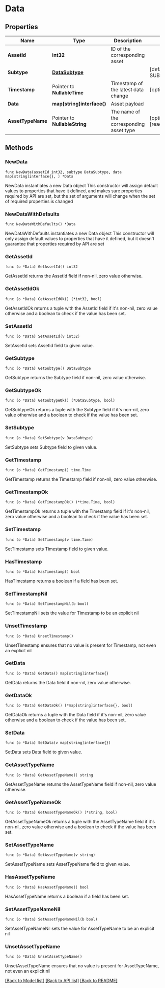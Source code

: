 # Data

## Properties

Name | Type | Description | Notes
------------ | ------------- | ------------- | -------------
**AssetId** | **int32** | ID of the corresponding asset | 
**Subtype** | [**DataSubtype**](DataSubtype.md) |  | [default to SUBTYPE_INPUT]
**Timestamp** | Pointer to **NullableTime** | Timestamp of the latest data change | [optional] 
**Data** | **map[string]interface{}** | Asset payload | 
**AssetTypeName** | Pointer to **NullableString** | The name of the corresponding asset type | [optional] [readonly] 

## Methods

### NewData

`func NewData(assetId int32, subtype DataSubtype, data map[string]interface{}, ) *Data`

NewData instantiates a new Data object
This constructor will assign default values to properties that have it defined,
and makes sure properties required by API are set, but the set of arguments
will change when the set of required properties is changed

### NewDataWithDefaults

`func NewDataWithDefaults() *Data`

NewDataWithDefaults instantiates a new Data object
This constructor will only assign default values to properties that have it defined,
but it doesn't guarantee that properties required by API are set

### GetAssetId

`func (o *Data) GetAssetId() int32`

GetAssetId returns the AssetId field if non-nil, zero value otherwise.

### GetAssetIdOk

`func (o *Data) GetAssetIdOk() (*int32, bool)`

GetAssetIdOk returns a tuple with the AssetId field if it's non-nil, zero value otherwise
and a boolean to check if the value has been set.

### SetAssetId

`func (o *Data) SetAssetId(v int32)`

SetAssetId sets AssetId field to given value.


### GetSubtype

`func (o *Data) GetSubtype() DataSubtype`

GetSubtype returns the Subtype field if non-nil, zero value otherwise.

### GetSubtypeOk

`func (o *Data) GetSubtypeOk() (*DataSubtype, bool)`

GetSubtypeOk returns a tuple with the Subtype field if it's non-nil, zero value otherwise
and a boolean to check if the value has been set.

### SetSubtype

`func (o *Data) SetSubtype(v DataSubtype)`

SetSubtype sets Subtype field to given value.


### GetTimestamp

`func (o *Data) GetTimestamp() time.Time`

GetTimestamp returns the Timestamp field if non-nil, zero value otherwise.

### GetTimestampOk

`func (o *Data) GetTimestampOk() (*time.Time, bool)`

GetTimestampOk returns a tuple with the Timestamp field if it's non-nil, zero value otherwise
and a boolean to check if the value has been set.

### SetTimestamp

`func (o *Data) SetTimestamp(v time.Time)`

SetTimestamp sets Timestamp field to given value.

### HasTimestamp

`func (o *Data) HasTimestamp() bool`

HasTimestamp returns a boolean if a field has been set.

### SetTimestampNil

`func (o *Data) SetTimestampNil(b bool)`

 SetTimestampNil sets the value for Timestamp to be an explicit nil

### UnsetTimestamp
`func (o *Data) UnsetTimestamp()`

UnsetTimestamp ensures that no value is present for Timestamp, not even an explicit nil
### GetData

`func (o *Data) GetData() map[string]interface{}`

GetData returns the Data field if non-nil, zero value otherwise.

### GetDataOk

`func (o *Data) GetDataOk() (*map[string]interface{}, bool)`

GetDataOk returns a tuple with the Data field if it's non-nil, zero value otherwise
and a boolean to check if the value has been set.

### SetData

`func (o *Data) SetData(v map[string]interface{})`

SetData sets Data field to given value.


### GetAssetTypeName

`func (o *Data) GetAssetTypeName() string`

GetAssetTypeName returns the AssetTypeName field if non-nil, zero value otherwise.

### GetAssetTypeNameOk

`func (o *Data) GetAssetTypeNameOk() (*string, bool)`

GetAssetTypeNameOk returns a tuple with the AssetTypeName field if it's non-nil, zero value otherwise
and a boolean to check if the value has been set.

### SetAssetTypeName

`func (o *Data) SetAssetTypeName(v string)`

SetAssetTypeName sets AssetTypeName field to given value.

### HasAssetTypeName

`func (o *Data) HasAssetTypeName() bool`

HasAssetTypeName returns a boolean if a field has been set.

### SetAssetTypeNameNil

`func (o *Data) SetAssetTypeNameNil(b bool)`

 SetAssetTypeNameNil sets the value for AssetTypeName to be an explicit nil

### UnsetAssetTypeName
`func (o *Data) UnsetAssetTypeName()`

UnsetAssetTypeName ensures that no value is present for AssetTypeName, not even an explicit nil

[[Back to Model list]](../README.md#documentation-for-models) [[Back to API list]](../README.md#documentation-for-api-endpoints) [[Back to README]](../README.md)


